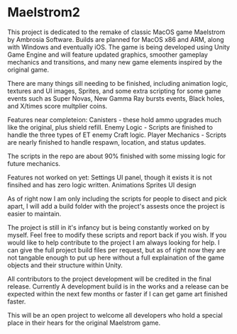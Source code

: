 # Maelstrom2

This project is dedicated to the remake of classic MacOS game Maelstrom by Ambrosia Software. 
Builds are planned for MacOS x86 and ARM, along with Windows and eventually iOS. The game is being developed using Unity Game Engine and will feature updated graphics, smoother gameplay mechanics and transitions, and many new game elements inspired by the original game.

There are many things sill needing to be finished, including animation logic, textures and UI images, Sprites, and some extra scripting for some game events
such as Super Novas, New Gamma Ray bursts events, Black holes, and X/times score multplier coins.


Features near completeion:
Canisters - these hold ammo upgrades much like the original, plus shield refill.
Enemy Logic - Scripts are finished to handle the three types of ET enemy Craft logic.
Player Mechanics - Scripts are nearly finished to handle respawn, location, and status updates.

The scripts in the repo are about 90% finished with some missing logic for future mechanics.

Features not worked on yet:
Settings UI panel, though it exists it is not finsihed and has zero logic written.
Animations
Sprites
UI design

As of right now I am only including the scripts for people to disect and pick apart, I will add a build folder with the project's assests
once the project is easier to maintain.

The project is still in it's infancy but is being constantly worked on by myself. Feel free to modify these scripts and report back if you wish.
If you would like to help contribute to the project I am always looking for help. I can give the full project build files per request, but as of right now they are not 
tangable enough to put up here without a full explaination of the game objects and their structure within Unity.

All contributors to the project development will be credited in the final release. Currently A development build is in the works and a release can be expected within
the next few months or faster if I can get game art finished faster.

This will be an open project to welcome all developers who hold a special place in their hears for the original Maelstrom game.
